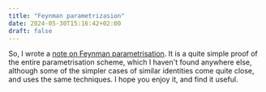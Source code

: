 ```yaml
---
title: "Feynman parametrizasion"
date: 2024-05-30T15:16:42+02:00
draft: false
---
```


So, I wrote a [note on Feynman parametrisation](/tex/single_notes/feynman_parametrizasion_proof.pdf). 
It is a quite simple proof of the entire parametrisation scheme, which I haven't found anywhere else, although some of the simpler cases of similar identities come quite close, and uses the same techniques. 
I hope you enjoy it, and find it useful.
